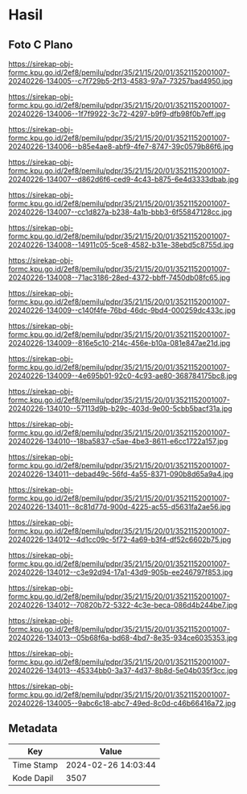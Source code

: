 # Hasil

## Foto C Plano

https://sirekap-obj-formc.kpu.go.id/2ef8/pemilu/pdpr/35/21/15/20/01/3521152001007-20240226-134005--c7f729b5-2f13-4583-97a7-73257bad4950.jpg

https://sirekap-obj-formc.kpu.go.id/2ef8/pemilu/pdpr/35/21/15/20/01/3521152001007-20240226-134006--1f7f9922-3c72-4297-b9f9-dfb98f0b7eff.jpg

https://sirekap-obj-formc.kpu.go.id/2ef8/pemilu/pdpr/35/21/15/20/01/3521152001007-20240226-134006--b85e4ae8-abf9-4fe7-8747-39c0579b86f6.jpg

https://sirekap-obj-formc.kpu.go.id/2ef8/pemilu/pdpr/35/21/15/20/01/3521152001007-20240226-134007--d862d6f6-ced9-4c43-b875-6e4d3333dbab.jpg

https://sirekap-obj-formc.kpu.go.id/2ef8/pemilu/pdpr/35/21/15/20/01/3521152001007-20240226-134007--cc1d827a-b238-4a1b-bbb3-6f55847128cc.jpg

https://sirekap-obj-formc.kpu.go.id/2ef8/pemilu/pdpr/35/21/15/20/01/3521152001007-20240226-134008--14911c05-5ce8-4582-b31e-38ebd5c8755d.jpg

https://sirekap-obj-formc.kpu.go.id/2ef8/pemilu/pdpr/35/21/15/20/01/3521152001007-20240226-134008--71ac3186-28ed-4372-bbff-7450db08fc65.jpg

https://sirekap-obj-formc.kpu.go.id/2ef8/pemilu/pdpr/35/21/15/20/01/3521152001007-20240226-134009--c140f4fe-76bd-46dc-9bd4-000259dc433c.jpg

https://sirekap-obj-formc.kpu.go.id/2ef8/pemilu/pdpr/35/21/15/20/01/3521152001007-20240226-134009--816e5c10-214c-456e-b10a-081e847ae21d.jpg

https://sirekap-obj-formc.kpu.go.id/2ef8/pemilu/pdpr/35/21/15/20/01/3521152001007-20240226-134009--4e695b01-92c0-4c93-ae80-368784175bc8.jpg

https://sirekap-obj-formc.kpu.go.id/2ef8/pemilu/pdpr/35/21/15/20/01/3521152001007-20240226-134010--57113d9b-b29c-403d-9e00-5cbb5bacf31a.jpg

https://sirekap-obj-formc.kpu.go.id/2ef8/pemilu/pdpr/35/21/15/20/01/3521152001007-20240226-134010--18ba5837-c5ae-4be3-8611-e6cc1722a157.jpg

https://sirekap-obj-formc.kpu.go.id/2ef8/pemilu/pdpr/35/21/15/20/01/3521152001007-20240226-134011--debad49c-56fd-4a55-8371-090b8d65a9a4.jpg

https://sirekap-obj-formc.kpu.go.id/2ef8/pemilu/pdpr/35/21/15/20/01/3521152001007-20240226-134011--8c81d77d-900d-4225-ac55-d5631fa2ae56.jpg

https://sirekap-obj-formc.kpu.go.id/2ef8/pemilu/pdpr/35/21/15/20/01/3521152001007-20240226-134012--4d1cc09c-5f72-4a69-b3f4-df52c6602b75.jpg

https://sirekap-obj-formc.kpu.go.id/2ef8/pemilu/pdpr/35/21/15/20/01/3521152001007-20240226-134012--c3e92d94-17a1-43d9-905b-ee246797f853.jpg

https://sirekap-obj-formc.kpu.go.id/2ef8/pemilu/pdpr/35/21/15/20/01/3521152001007-20240226-134012--70820b72-5322-4c3e-beca-086d4b244be7.jpg

https://sirekap-obj-formc.kpu.go.id/2ef8/pemilu/pdpr/35/21/15/20/01/3521152001007-20240226-134013--05b68f6a-bd68-4bd7-8e35-934ce6035353.jpg

https://sirekap-obj-formc.kpu.go.id/2ef8/pemilu/pdpr/35/21/15/20/01/3521152001007-20240226-134013--45334bb0-3a37-4d37-8b8d-5e04b035f3cc.jpg

https://sirekap-obj-formc.kpu.go.id/2ef8/pemilu/pdpr/35/21/15/20/01/3521152001007-20240226-134005--9abc6c18-abc7-49ed-8c0d-c46b66416a72.jpg


## Metadata

| Key        | Value               |
| ---------- | ------------------- |
| Time Stamp | 2024-02-26 14:03:44 |
| Kode Dapil | 3507                |




